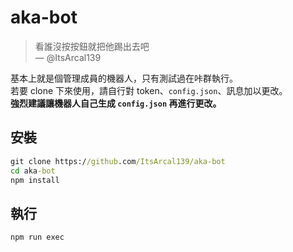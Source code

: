 # aka-bot

> 看誰沒按按鈕就把他踢出去吧\
> — @ItsArcal139

基本上就是個管理成員的機器人，只有測試過在咔群執行。\
若要 clone 下來使用，請自行對 token、`config.json`、訊息加以更改。\
**強烈建議讓機器人自己生成 `config.json` 再進行更改。**

## 安裝
```bat
git clone https://github.com/ItsArcal139/aka-bot
cd aka-bot
npm install
```

## 執行
```bat
npm run exec
```